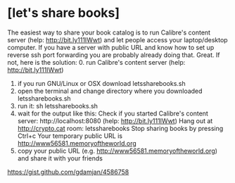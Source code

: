 [let's share books]
===================

The easiest way to share your book catalog is to run Calibre's content server (help: http://bit.ly111IWwt) and let people access your laptop/desktop computer. If you have a server with public URL and know how to set up reverse ssh port forwarding you are probably already doing that. Great. If not, here is the solution:
 0. run Calibre's content server (help: http://bit.ly111IWwt) 
 1. if you run GNU/Linux or OSX download letssharebooks.sh
 2. open the terminal and change directory where you downloaded letssharebooks.sh
 3. run it:
    sh letssharebooks.sh
 4. wait for the output like this:
    Check if you started Calibre's content server:
    http://localhost:8080 (help: http://bit.ly111IWwt)
    Hang out at http://crypto.cat room: letssharebooks
    Stop sharing books by pressing Ctrl+c
    Your temporary public URL is http://www56581.memoryoftheworld.org
 5. copy your public URL (e.g. http://www56581.memoryoftheworld.org) and share it with your friends






https://gist.github.com/gdamjan/4586758
